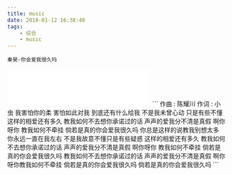 ```yaml
---
title: music
date: 2018-01-12 16:38:48
tags:
	- 综合
	- music
---
```

	秦昊-你会爱我很久吗
<iframe frameborder="no" border="0" marginwidth="0" marginheight="0" width=330 height=86 src="//music.163.com/outchain/player?type=2&id=34125723&auto=0&height=66"></iframe>
<!--more-->
```
作曲 : 陈耀川
作词 : 小虫
我害怕你的柔 害怕如此对我
到底还有什么给我
不是我未曾心动 只是有些不懂
这样的相爱还有多久
教我如何不去想你承诺过的话
声声的爱我分不清是真假
啊你呀你 教我如何不牵挂
倘若是真的你会爱我很久吗
你总是这样的说教我别想太多
你永远一直在我左右
不是我故意不懂只是有些疑惑
这样的相爱还有多久
教我如何不去想你承诺过的话
声声的爱我分不清是真假
啊你呀你 教我如何不牵挂
倘若是真的你会爱我很久吗
教我如何不去想你承诺过的话
声声的爱我分不清是真假
啊你呀你教我如何不牵挂
倘若是真的你会爱我很久吗
倘若是真的你会爱我很久吗
```

